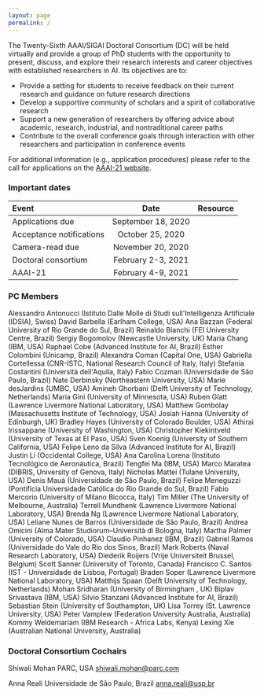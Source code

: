 ```yaml
---
layout: page
permalink: /
---
```


The Twenty-Sixth AAAI/SIGAI Doctoral Consortium (DC) will be held virtually and provide a group of PhD students with the opportunity to present, discuss, and explore their research interests and career objectives with established researchers in AI. Its objectives are to:
- Provide a setting for students to receive feedback on their current research and guidance on future research directions
- Develop a supportive community of scholars and a spirit of collaborative research
- Support a new generation of researchers by offering advice about academic, research, industrial, and nontraditional career paths
- Contribute to the overall conference goals through interaction with other researchers and participation in conference events

For additional information (e.g., application procedures) please refer to the call for applications on the [AAAI-21 website](https://aaai.org/Conferences/AAAI-21/aaai21dccall/).


### Important dates

| Event       | Date     | Resource     |
| :------------- | :----------: | -----------: |
|  Applications due | September 18, 2020  |    |
|  Acceptance notifications | October 25, 2020 | |
|  Camera-read due | November 20, 2020 | |
|  Doctoral consortium | February 2-3, 2021 | |
|  AAAI-21 | February 4-9, 2021 | |

### PC Members
Alessandro Antonucci (Istituto Dalle Molle di Studi sull'Intelligenza Artificiale (IDSIA), Swiss)
David Barbella (Earlham College, USA)
Ana Bazzan (Federal University of Rio Grande do Sul, Brazil)
Reinaldo Bianchi (FEI University Centre, Brazil)
Sergiy Bogomolov (Newcastle University, UK)
Maria Chang (IBM, USA)
Raphael Cobe (Advanced Institute for AI, Brazil)
Esther Colombini (Unicamp, Brazil)
Alexandra Coman (Capital One, USA)
Gabriella Cortellessa (CNR-ISTC, National Research Council of Italy, Italy)
Stefania Costantini (Università dell'Aquila, Italy)
Fabio Cozman (Universidade de São Paulo, Brazil)
Nate Derbinsky (Northeastern University, USA)
Marie desJardins (UMBC, USA)
Amineh Ghorbani (Delft University of Technology, Netherlands)
Maria Gini (University of Minnesota, USA)
Ruben Glatt (Lawrence Livermore National Laboratory, USA)
Matthew Gombolay (Massachusetts Institute of Technology, USA)
Josiah Hanna (University of Edinburgh, UK)
Bradley Hayes (University of Colorado Boulder, USA)
Athirai Irissappane (University of Washington, USA)
Christopher Kiekintveld (University of Texas at El Paso, USA)
Sven Koenig (University of Southern California, USA)
Felipe Leno da Silva (Advanced Institute for AI, Brazil)
Justin Li (Occidental College, USA)
Ana Carolina Lorena (Instituto Tecnológico de Aeronáutica, Brazil)
Tengfei Ma (IBM, USA)
Marco Maratea (DIBRIS, University of Genova, Italy)
Nicholas Mattei (Tulane University, USA)
Denis Mauá (Universidade de São Paulo, Brazil)
Felipe Meneguzzi (Pontifícia Universidade Católica do Rio Grande do Sul, Brazil)
Fabio Mercorio (University of Milano Bicocca, Italy)
Tim Miller (The University of Melbourne, Australia)
Terrell Mundhenk (Lawrence Livermore National Laboratory, USA)
Brenda Ng (Lawrence Livermore National Laboratory, USA)
Leliane	Nunes de Barros (Universidade de São Paulo, Brazil)
Andrea	 Omicini (Alma Mater Studiorum–Università di Bologna, Italy)
Martha Palmer (University of Colorado, USA)
Claudio Pinhanez (IBM, Brazil)
Gabriel Ramos (Universidade do Vale do Rio dos Sinos, Brazil)
Mark Roberts (Naval Research Laboratory, USA)
Diederik Roijers (Vrije Universiteit Brussel, Belgium)
Scott Sanner (University of Toronto, Canada)
Francisco C. Santos (IST - Universidade de Lisboa, Portugal)
Braden	 Soper (Lawrence Livermore National Laboratory, USA)
Matthijs Spaan (Delft University of Technology, Netherlands)
Mohan Sridharan (University of Birmingham	, UK)
Biplav Srivastava (IBM, USA)
Silvio Stanzani (Advanced Institute for AI, Brazil)
Sebastian Stein (University of Southampton, UK)
Lisa Torrey (St. Lawrence University, USA)
Peter Vamplew (Federation University Australia, Australia)
Kommy Weldemariam (IBM Research - Africa Labs, Kenya)
Lexing Xie (Australian National University, Australia)

### Doctoral Consortium Cochairs
Shiwali Mohan
PARC, USA
shiwali.mohan@parc.com

Anna Reali
Universidade de São Paulo, Brazil
anna.reali@usp.br
